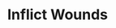 ---
title: "Inflict Wounds"
permalink: /spells/inflict-wounds/
tags:
  - Spell
  - 1st Level
  - Necromancy
  - Damage
  - Necrotic
available_for:
  - Cleric
level: "1st Level"
school: "Necromancy"
range: "Touch"
comp:
  - V
  - S
attack: "Melee"
effect: "Necrotic"
description: |
  Make a melee spell attack against a creature you can reach. On a hit, the target takes 3d10 necrotic damage.

  **At higher levels.** When you cast this spell using a spell slot of 2nd level or higher, the damage increases by 1d10 for each slot level above 1st.
excerpt: "Make a melee spell attack against a creature you can reach."
source: "Basic Rules"
---